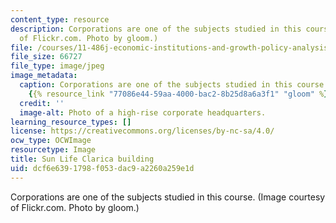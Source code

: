 ```yaml
---
content_type: resource
description: Corporations are one of the subjects studied in this course. (Image courtesy
  of Flickr.com. Photo by gloom.)
file: /courses/11-486j-economic-institutions-and-growth-policy-analysis-fall-2005/dcf6e6391798f053dac9a2260a259e1d_11-486jf05.jpg
file_size: 66727
file_type: image/jpeg
image_metadata:
  caption: Corporations are one of the subjects studied in this course. (Photo by
    {{% resource_link "77086e44-59aa-4000-bac2-8b25d8a6a3f1" "gloom" %}} on Flickr.)
  credit: ''
  image-alt: Photo of a high-rise corporate headquarters.
learning_resource_types: []
license: https://creativecommons.org/licenses/by-nc-sa/4.0/
ocw_type: OCWImage
resourcetype: Image
title: Sun Life Clarica building
uid: dcf6e639-1798-f053-dac9-a2260a259e1d
---
```

Corporations are one of the subjects studied in this course. (Image courtesy of Flickr.com. Photo by gloom.)
